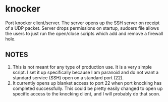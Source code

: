 knocker
=======

Port knocker client/server.
The server opens up the SSH server on receipt of a UDP packet.
Server drops permissions on startup, sudoers file allows the
users to just run the open/close scripts which add and remove
a firewall hole.

NOTES
-----

1. This is not meant for any type of production use.  It is a very simple
script.  I set it up specifically because I am paranoid and do not want a
standard service (SSH) open on a standard port (22).
2. It currently opens up blanket access to port 22 when port knocking has
completed successfully.  This could be pretty easily changed to open up specific
access to the knocking client, and I will probably do that soon.
